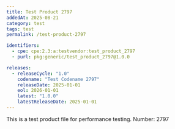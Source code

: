 ```yaml
---
title: Test Product 2797
addedAt: 2025-08-21
category: test
tags: test
permalink: /test-product-2797

identifiers:
  - cpe: cpe:2.3:a:testvendor:test_product_2797
  - purl: pkg:generic/test_product_2797@1.0.0

releases:
  - releaseCycle: "1.0"
    codename: "Test Codename 2797"
    releaseDate: 2025-01-01
    eol: 2026-01-01
    latest: "1.0.0"
    latestReleaseDate: 2025-01-01
---
```


This is a test product file for performance testing. Number: 2797
